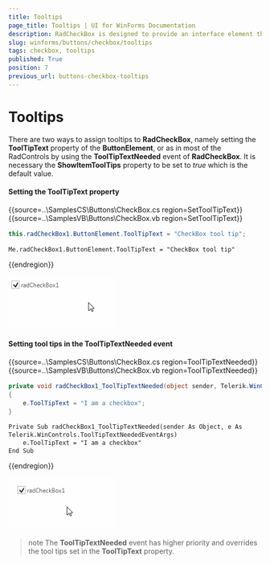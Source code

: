 ```yaml
---
title: Tooltips
page_title: Tooltips | UI for WinForms Documentation
description: RadCheckBox is designed to provide an interface element that can represent an On or Off state using a check mark.
slug: winforms/buttons/checkbox/tooltips
tags: checkbox, tooltips
published: True
position: 7
previous_url: buttons-checkbox-tooltips
---
```


# Tooltips

There are two ways to assign tooltips to __RadCheckBox__, namely setting the __ToolTipText__ property of the __ButtonElement__, or as in most of the RadControls by using the __ToolTipTextNeeded__ event of __RadCheckBox__. It is necessary the __ShowItemToolTips__ property to be set to *true* which is the default value.

#### Setting the ToolTipText property

{{source=..\SamplesCS\Buttons\CheckBox.cs region=SetToolTipText}} 
{{source=..\SamplesVB\Buttons\CheckBox.vb region=SetToolTipText}}

````C#
this.radCheckBox1.ButtonElement.ToolTipText = "CheckBox tool tip";

````
````VB.NET
Me.radCheckBox1.ButtonElement.ToolTipText = "CheckBox tool tip"

````

{{endregion}} 

![buttons-checkbox-tooltips 001](images/buttons-checkbox-tooltips001.gif)

#### Setting tool tips in the ToolTipTextNeeded event

{{source=..\SamplesCS\Buttons\CheckBox.cs region=ToolTipTextNeeded}} 
{{source=..\SamplesVB\Buttons\CheckBox.vb region=ToolTipTextNeeded}}

````C#
private void radCheckBox1_ToolTipTextNeeded(object sender, Telerik.WinControls.ToolTipTextNeededEventArgs e)
{
    e.ToolTipText = "I am a checkbox";
}

````
````VB.NET
Private Sub radCheckBox1_ToolTipTextNeeded(sender As Object, e As Telerik.WinControls.ToolTipTextNeededEventArgs)
    e.ToolTipText = "I am a checkbox"
End Sub

````

{{endregion}} 

![buttons-checkbox-tooltips 002](images/buttons-checkbox-tooltips002.gif)

>note The __ToolTipTextNeeded__ event has higher priority and overrides the tool tips set in  the __ToolTipText__ property.

        

        
